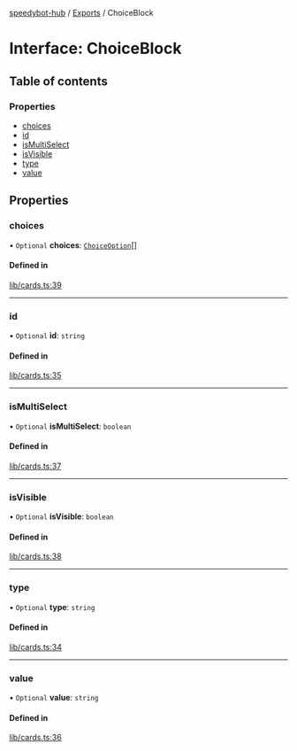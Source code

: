 [speedybot-hub](../README.md) / [Exports](../modules.md) / ChoiceBlock

# Interface: ChoiceBlock

## Table of contents

### Properties

- [choices](ChoiceBlock.md#choices)
- [id](ChoiceBlock.md#id)
- [isMultiSelect](ChoiceBlock.md#ismultiselect)
- [isVisible](ChoiceBlock.md#isvisible)
- [type](ChoiceBlock.md#type)
- [value](ChoiceBlock.md#value)

## Properties

### choices

• `Optional` **choices**: [`ChoiceOption`](ChoiceOption.md)[]

#### Defined in

[lib/cards.ts:39](https://github.com/valgaze/speedybot-hub/blob/c3263c6/src/lib/cards.ts#L39)

___

### id

• `Optional` **id**: `string`

#### Defined in

[lib/cards.ts:35](https://github.com/valgaze/speedybot-hub/blob/c3263c6/src/lib/cards.ts#L35)

___

### isMultiSelect

• `Optional` **isMultiSelect**: `boolean`

#### Defined in

[lib/cards.ts:37](https://github.com/valgaze/speedybot-hub/blob/c3263c6/src/lib/cards.ts#L37)

___

### isVisible

• `Optional` **isVisible**: `boolean`

#### Defined in

[lib/cards.ts:38](https://github.com/valgaze/speedybot-hub/blob/c3263c6/src/lib/cards.ts#L38)

___

### type

• `Optional` **type**: `string`

#### Defined in

[lib/cards.ts:34](https://github.com/valgaze/speedybot-hub/blob/c3263c6/src/lib/cards.ts#L34)

___

### value

• `Optional` **value**: `string`

#### Defined in

[lib/cards.ts:36](https://github.com/valgaze/speedybot-hub/blob/c3263c6/src/lib/cards.ts#L36)
